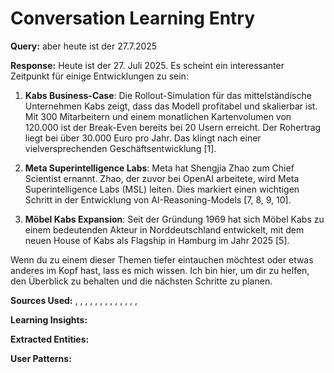 
# Conversation Learning Entry

**Query:** aber heute ist der 27.7.2025

**Response:** Heute ist der 27. Juli 2025. Es scheint ein interessanter Zeitpunkt für einige Entwicklungen zu sein:

1. **Kabs Business-Case**: Die Rollout-Simulation für das mittelständische Unternehmen Kabs zeigt, dass das Modell profitabel und skalierbar ist. Mit 300 Mitarbeitern und einem monatlichen Kartenvolumen von 120.000 ist der Break-Even bereits bei 20 Usern erreicht. Der Rohertrag liegt bei über 30.000 Euro pro Jahr. Das klingt nach einer vielversprechenden Geschäftsentwicklung [1].

2. **Meta Superintelligence Labs**: Meta hat Shengjia Zhao zum Chief Scientist ernannt. Zhao, der zuvor bei OpenAI arbeitete, wird Meta Superintelligence Labs (MSL) leiten. Dies markiert einen wichtigen Schritt in der Entwicklung von AI-Reasoning-Models [7, 8, 9, 10].

3. **Möbel Kabs Expansion**: Seit der Gründung 1969 hat sich Möbel Kabs zu einem bedeutenden Akteur in Norddeutschland entwickelt, mit dem neuen House of Kabs als Flagship in Hamburg im Jahr 2025 [5].

Wenn du zu einem dieser Themen tiefer eintauchen möchtest oder etwas anderes im Kopf hast, lass es mich wissen. Ich bin hier, um dir zu helfen, den Überblick zu behalten und die nächsten Schritte zu planen.

**Sources Used:** , , , , , , , , , , , , , 

**Learning Insights:**


**Extracted Entities:** 

**User Patterns:** 
